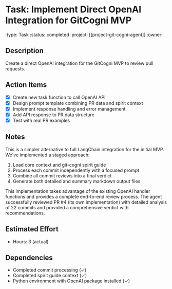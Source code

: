 # Task: Implement Direct OpenAI Integration for GitCogni MVP
:type: Task
:status: completed
:project: [[project-git-cogni-agent]]
:owner:

## Description
Create a direct OpenAI integration for the GitCogni MVP to review pull requests.

## Action Items
- [x] Create new task function to call OpenAI API
- [x] Design prompt template combining PR data and spirit context
- [x] Implement response handling and error management
- [x] Add API response to PR data structure
- [x] Test with real PR examples

## Notes
This is a simpler alternative to full LangChain integration for the initial MVP. We've implemented a staged approach:

1. Load core context and git-cogni spirit guide
2. Process each commit independently with a focused prompt
3. Combine all commit reviews into a final verdict
4. Generate both detailed and summary markdown output files

This implementation takes advantage of the existing OpenAI handler functions and provides a complete end-to-end review process. The agent successfully reviewed PR #4 (its own implementation) with detailed analysis of 22 commits and provided a comprehensive verdict with recommendations.

## Estimated Effort
- Hours: 3 (actual)

## Dependencies
- Completed commit processing (✓)
- Completed spirit guide context (✓)
- Python environment with OpenAI package installed (✓) 